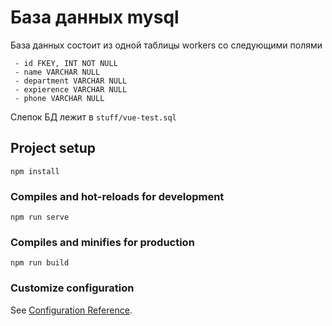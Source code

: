 # База данных mysql
База данных состоит из одной таблицы workers со следующими полями
``` 
 - id FKEY, INT NOT NULL
 - name VARCHAR NULL
 - department VARCHAR NULL
 - expierence VARCHAR NULL
 - phone VARCHAR NULL
```
Слепок БД лежит в `stuff/vue-test.sql`


## Project setup
```
npm install
```

### Compiles and hot-reloads for development
```
npm run serve
```

### Compiles and minifies for production
```
npm run build
```

### Customize configuration
See [Configuration Reference](https://cli.vuejs.org/config/).
